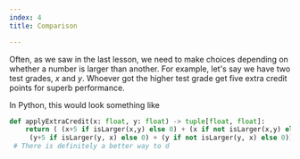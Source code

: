 ```yaml
---
index: 4
title: Comparison

---
```


Often, as we saw in the last lesson, we need to make choices depending on whether a number is larger than another. For example, let's say we have two test grades, $x$ and $y$. Whoever got the higher test grade get five extra credit points for superb performance.

In Python, this would look something like
```py
def applyExtraCredit(x: float, y: float) -> tuple[float, float]:
	return ( (x+5 if isLarger(x,y) else 0) + (x if not isLarger(x,y) else 0),
	 (y+5 if isLarger(y, x) else 0) + (y if not isLarger(y, x) else 0))
 # There is definitely a better way to d
```
<!--stackedit_data:
eyJoaXN0b3J5IjpbNjA1NjcwMjUyXX0=
-->